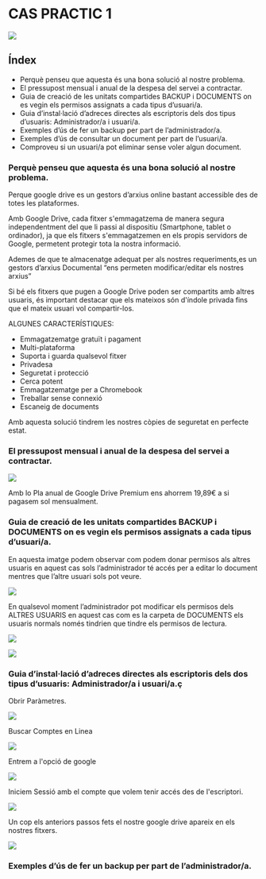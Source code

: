 # CAS PRACTIC 1 
![](captura1.png)

## Índex

* Perquè penseu que aquesta és una bona solució al nostre problema.	
* El pressupost mensual i anual de la despesa del servei a contractar.	
* Guia de creació de les unitats compartides BACKUP i DOCUMENTS on es vegin els permisos assignats a cada tipus d’usuari/a.	
* Guia d’instal·lació d’adreces directes als escriptoris dels dos tipus d’usuaris: Administrador/a i usuari/a.	
* Exemples d’ús de fer un backup per part de l’administrador/a.	
* Exemples d’ús de consultar un document per part de l’usuari/a.	
* Comproveu si un usuari/a pot eliminar sense voler algun document.

### Perquè penseu que aquesta és una bona solució al nostre problema.

Perque google drive es un gestors d’arxius online bastant accessible des de totes les plataformes.

Amb Google Drive, cada fitxer s'emmagatzema de manera segura independentment del que li passi al dispositiu (Smartphone, tablet o ordinador), ja que els fitxers s'emmagatzemen en els propis servidors de Google, permetent protegir tota la nostra informació.

Ademes de que te almacenatge adequat per als nostres requeriments,es un gestors d’arxius Documental “ens permeten modificar/editar els nostres arxius”

Si bé els fitxers que pugen a Google Drive poden ser compartits amb altres usuaris, és important destacar que els mateixos són d'índole privada fins que el mateix usuari vol compartir-los.

ALGUNES CARACTERÍSTIQUES:
* Emmagatzematge gratuït i pagament
* Multi-plataforma
* Suporta i guarda qualsevol fitxer
* Privadesa
* Seguretat i protecció
* Cerca potent
* Emmagatzematge per a Chromebook
* Treballar sense connexió
* Escaneig de documents

Amb aquesta solució tindrem les nostres còpies de seguretat en perfecte estat.

### El pressupost mensual i anual de la despesa del servei a contractar.

![](captura2.png)

Amb lo Pla anual de Google Drive Premium ens ahorrem 19,89€ a si pagasem sol mensualment.


### Guia de creació de les unitats compartides BACKUP i DOCUMENTS on es vegin els permisos assignats a cada tipus d’usuari/a.

En aquesta imatge podem observar com podem donar permisos als altres usuaris en aquest cas sols l’administrador té accés per a editar lo document mentres que l’altre usuari sols pot veure.


![](captura3.png)

En qualsevol moment l’administrador pot modificar els permisos dels ALTRES USUARIS en aquest cas com es la carpeta de DOCUMENTS els usuaris normals només  tindrien que tindre els permisos de lectura.


![](captura4.png)

![](captura5.png)

### Guia d’instal·lació d’adreces directes als escriptoris dels dos tipus d’usuaris: Administrador/a i usuari/a.ç

Obrir Paràmetres.

![](screenshoot1.png)


Buscar Comptes en Linea

![](screenshoot2.png)

Entrem a l'opció de google

![](screenshoot3.png)

Iniciem Sessió amb el compte que volem tenir accés des de l'escriptori.

![](screenshoot4.png)

Un cop els anteriors passos fets el nostre google drive apareix en els nostres fitxers.

![](screenshoot5.png)

### Exemples d’ús de fer un backup per part de l’administrador/a.





